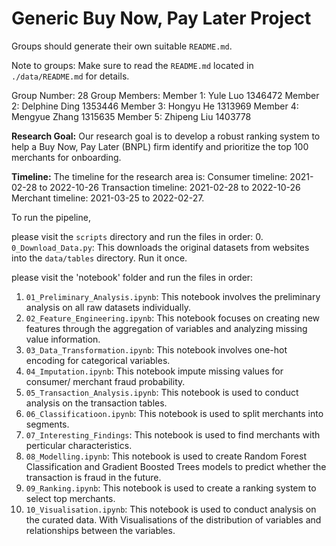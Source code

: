 # Generic Buy Now, Pay Later Project
Groups should generate their own suitable `README.md`.

Note to groups: Make sure to read the `README.md` located in `./data/README.md` for details.

Group Number: 28
Group Members:
Member 1: Yule Luo 1346472
Member 2: Delphine Ding 1353446 
Member 3: Hongyu He 1313969 
Member 4: Mengyue Zhang 1315635 
Member 5: Zhipeng Liu 1403778

**Research Goal:** Our research goal is to develop a robust ranking system to help a Buy Now, Pay Later (BNPL) firm identify and prioritize the top 100 merchants for onboarding.

**Timeline:** The timeline for the research area is:
    Consumer timeline: 2021-02-28 to 2022-10-26
    Transaction timeline: 2021-02-28 to 2022-10-26
    Merchant timeline: 2021-03-25 to 2022-02-27.


To run the pipeline, 

please visit the `scripts` directory and run the files in order:
0. `0_Download_Data.py`: This downloads the original datasets from websites into the `data/tables` directory. Run it once. 

please visit the 'notebook' folder and run the files in order:
1. `01_Preliminary_Analysis.ipynb`: This notebook involves the preliminary analysis on all raw datasets individually.
2. `02_Feature_Engineering.ipynb`: This notebook focuses on creating new features through the aggregation of variables and analyzing missing value information.
3. `03_Data_Transformation.ipynb`: This notebook involves one-hot encoding for  categorical variables.
4. `04_Imputation.ipynb`: This notebook impute missing values for consumer/ merchant fraud probability.
5. `05_Transaction_Analysis.ipynb`: This notebook is used to conduct analysis on the transaction tables. 
6. `06_Classificatioon.ipynb`: This notebook is used to split merchants into segments. 
7. `07_Interesting_Findings`: This notebook is used to find merchants with perticular characteristics.
8. `08_Modelling.ipynb`: This notebook is used to create Random Forest Classification and Gradient Boosted Trees models to predict whether the transaction is fraud in the future.
9. `09_Ranking.ipynb`: This notebook is used to create a ranking system to select top merchants. 
10. `10_Visualisation.ipynb`: This notebook is used to conduct analysis on the curated data. With Visualisations of the distribution of variables and relationships between the variables. 
